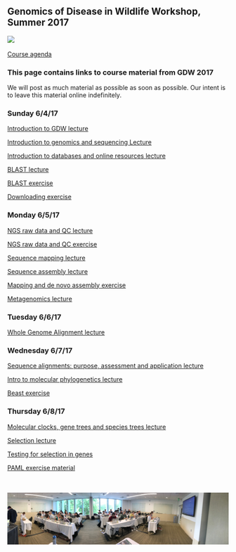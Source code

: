 ## Genomics of Disease in Wildlife Workshop, Summer 2017

<img src="http://gdwworkshop.colostate.edu/media/sites/131/2016/11/GDW.png">


[Course agenda](./GDW2017_Agenda.pdf)

### This page contains links to course material from GDW 2017

We will post as much material as possible as soon as possible.  Our intent is to leave this material online indefinitely.

### Sunday 6/4/17

[Introduction to GDW lecture](./lectures/Pecon-Slattery_Introduction_GDW2017.pdf)

[Introduction to genomics and sequencing Lecture](./lectures/Stenglein_introduction_to_genomics_and_sequencing_lecture.pdf)

[Introduction to databases and online resources lecture](./lectures/Stenglein_databases_lecture.pdf)

[BLAST lecture](./lectures/Fitak_GWD2017_Blast.pdf)

[BLAST exercise](./exercises/Blast_exercise.md)

[Downloading exercise](./exercises/download_exercise.md)

### Monday 6/5/17

[NGS raw data and QC lecture](./lectures/Fitak_GWD2017_NGS-QC.pdf)

[NGS raw data and QC exercise](./exercises/Raw_data_exercise.md)

[Sequence mapping lecture](./lectures/Fitak_GWD2017_Mapping.pdf)

[Sequence assembly lecture](./lectures/Stenglein_de_novo_assembly_lecture.pdf)

[Mapping and de novo assembly exercise](./exercises/mapping_assembly_exercise.md)

[Metagenomics lecture](./lectures/Stenglein_metagenomics_lecture.pdf)

### Tuesday 6/6/17
[Whole Genome Alignment lecture](./lectures/Fitak_GWD2017_WGA.pdf)

### Wednesday 6/7/17
[Sequence alignments: purpose, assessment and application lecture](./lectures/Alignment_talk_GDW2017_Students.pptx)

[Intro to molecular phylogenetics lecture](./lectures/Intro_to_phylogenetics-students.pptx)

[Beast exercise](./exercises/GDW_Beast_Tutorial.pdf)

### Thursday 6/8/17
[Molecular clocks, gene trees and species trees lecture](./lectures/Molecular_Clock_gene_trees_species_students.pptx)

[Selection lecture](./lectures/Fitak_GWD2017_Selection.pdf)

[Testing for selection in genes](./lectures/Testing_for_selection_in_genes_students.pptx)

[PAML exercise material](./exercises/PAML%20Exercise.zip)

<br><br><img src="./images/gdw_panorama.jpg">
